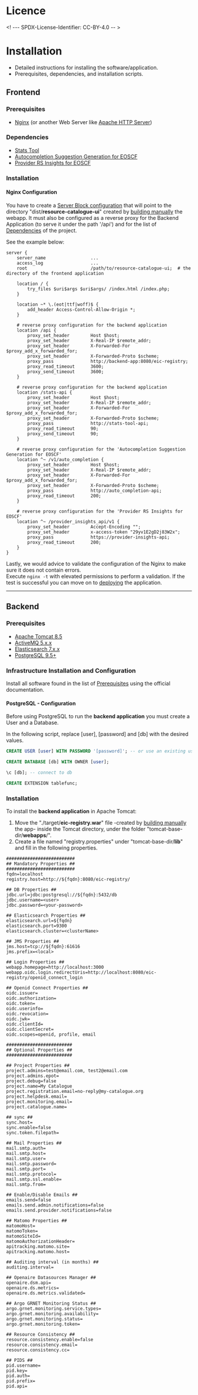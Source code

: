 # Licence

<! --- SPDX-License-Identifier: CC-BY-4.0  -- >


# Installation

- Detailed instructions for installing the software/application.
- Prerequisites, dependencies, and installation scripts.


## Frontend


### Prerequisites
- [Nginx](https://www.nginx.com/) (or another Web Server like [Apache HTTP Server](https://httpd.apache.org/))
 
### Dependencies
- [Stats Tool]()
- [Autocompletion Suggestion Generation for EOSCF](https://github.com/athenarc/EOSCF-Autocompletion)
- [Provider RS Insights for EOSCF](https://github.com/athenarc/EOSCF-Provider-Insights)


### Installation


#### Nginx Configuration
You have to create a [Server Block configuration](https://www.nginx.com/resources/wiki/start/topics/examples/server_blocks/) that will point to the directory "dist/**resource-catalogue-ui**" created by [building manually](./building.md#manual-build) the webapp.
It must also be configured as a reverse proxy for the Backend Application (to serve it under the path '/api') and for the list of [Dependencies](#dependencies) of the project.

See the example below:
```nginx
server {
    server_name                 ...
    access_log                  ...
    root                        /path/to/resource-catalogue-ui;  # the directory of the frontend application

    location / {
        try_files $uri$args $uri$args/ /index.html /index.php;
    }

    location ~* \.(eot|ttf|woff)$ {
        add_header Access-Control-Allow-Origin *;
    }

    # reverse proxy configuration for the backend application
    location /api {
        proxy_set_header        Host $host;
        proxy_set_header        X-Real-IP $remote_addr;
        proxy_set_header        X-Forwarded-For $proxy_add_x_forwarded_for;
        proxy_set_header        X-Forwarded-Proto $scheme;
        proxy_pass              http://backend-app:8080/eic-registry;
        proxy_read_timeout      3600;
        proxy_send_timeout      3600;
    }

    # reverse proxy configuration for the backend application
    location /stats-api {
        proxy_set_header        Host $host;
        proxy_set_header        X-Real-IP $remote_addr;
        proxy_set_header        X-Forwarded-For $proxy_add_x_forwarded_for;
        proxy_set_header        X-Forwarded-Proto $scheme;
        proxy_pass              http://stats-tool-api;
        proxy_read_timeout      90;
        proxy_send_timeout      90;
    }

    # reverse proxy configuration for the 'Autocompletion Suggestion Generation for EOSCF'
    location ^~ /v1/auto_completion {
        proxy_set_header        Host $host;
        proxy_set_header        X-Real-IP $remote_addr;
        proxy_set_header        X-Forwarded-For $proxy_add_x_forwarded_for;
        proxy_set_header        X-Forwarded-Proto $scheme;
        proxy_pass              http://auto_completion-api;
        proxy_read_timeout      200;
    }

    # reverse proxy configuration for the 'Provider RS Insights for EOSCF'
    location ^~ /provider_insights_api/v1 {
        proxy_set_header        Accept-Encoding "";
        proxy_set_header        x-access-token "29yv1E2gD2j83W2x";
        proxy_pass              https://provider-insights-api;
        proxy_read_timeout      200;
    }
}
```

Lastly, we would advice to validate the configuration of the Nginx to make sure it does not contain errors.
<br>Execute `nginx -t` with elevated permissions to perform a validation. If the test is successful you can move on to [deploying](./deployment.md#frontend) the application.  


---

## Backend


### Prerequisites
* [Apache Tomcat 8.5](https://tomcat.apache.org/download-80.cgi)
* [ActiveMQ 5.x.x](https://activemq.apache.org/)
* [Elasticsearch 7.x.x](https://www.elastic.co/guide/en/elasticsearch/reference/7.17/elasticsearch-intro.html)
* [PostgreSQL 9.5+](https://www.postgresql.org/)


### Infrastructure Installation and Configuration
Install all software found in the list of [Prerequisites](#Prerequisites) using the official documentation.


#### PostgreSQL - Configuration
Before using PostgreSQL to run the __backend application__ you must create a User and a Database.

In the following script, replace [user], [password] and [db] with the desired values. 
```sql
CREATE USER [user] WITH PASSWORD '[password]'; -- or use an existing user

CREATE DATABASE [db] WITH OWNER [user];

\c [db]; -- connect to db

CREATE EXTENSION tablefunc;
```

### Installation
To install the __backend application__ in Apache Tomcat:

1. Move the "./target/**eic-registry.war**" file -created by [building manually](./building.md#manual-build-instructions) the app- inside the Tomcat directory, under the folder "tomcat-base-dir/**webapps**/".
2. Create a file named "registry.properties" under "tomcat-base-dir/**lib**" and fill in the following properties.
```properties
##########################
## Mandatory Properties ##
##########################
fqdn=localhost
registry.host=http://${fqdn}:8080/eic-registry/

## DB Properties ##
jdbc.url=jdbc:postgresql://${fqdn}:5432/db
jdbc.username=<user>
jdbc.password=<your-password>

## Elasticsearch Properties ##
elasticsearch.url=${fqdn}
elasticsearch.port=9300
elasticsearch.cluster=<clusterName>

## JMS Properties ##
jms.host=tcp://${fqdn}:61616
jms.prefix=<local>

## Login Properties ##
webapp.homepage=http://localhost:3000
webapp.oidc.login.redirectUris=http://localhost:8080/eic-registry/openid_connect_login

## Openid Connect Properties ##
oidc.issuer=
oidc.authorization=
oidc.token=
oidc.userinfo=
oidc.revocation=
oidc.jwk=
oidc.clientId=
oidc.clientSecret=
oidc.scopes=openid, profile, email

#########################
## Optional Properties ##
#########################

## Project Properties ##
project.admins=test@email.com, test2@email.com
project.admins.epot=
project.debug=false
project.name=My Catalogue
project.registration.email=no-reply@my-catalogue.org
project.helpdesk.email=
project.monitoring.email=
project.catalogue.name=

## sync ##
sync.host=
sync.enable=false
sync.token.filepath=

## Mail Properties ##
mail.smtp.auth=
mail.smtp.host=
mail.smtp.user=
mail.smtp.password=
mail.smtp.port=
mail.smtp.protocol=
mail.smtp.ssl.enable=
mail.smtp.from=

## Enable/Disable Emails ##
emails.send=false
emails.send.admin.notifications=false
emails.send.provider.notifications=false

## Matomo Properties ##
matomoHost=
matomoToken=
matomoSiteId=
matomoAuthorizationHeader=
apitracking.matomo.site=
apitracking.matomo.host=

## Auditing interval (in months) ##
auditing.interval=

## Openaire Datasources Manager ##
openaire.dsm.api=
openaire.ds.metrics=
openaire.ds.metrics.validated=

## Argo GRNET Monitoring Status ##
argo.grnet.monitoring.service.types=
argo.grnet.monitoring.availability=
argo.grnet.monitoring.status=
argo.grnet.monitoring.token=

## Resource Consistency ##
resource.consistency.enable=false
resource.consistency.email=
resource.consistency.cc=

## PIDS ##
pid.username=
pid.key=
pid.auth=
pid.prefix=
pid.api=
```
